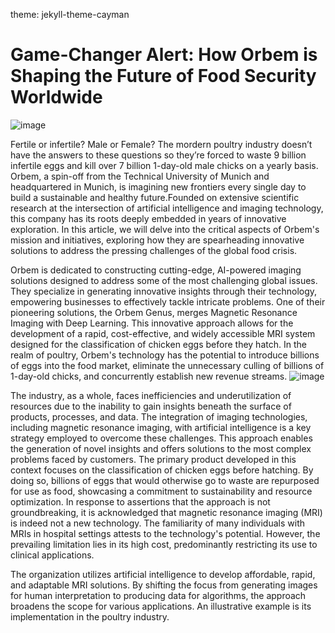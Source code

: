 theme: jekyll-theme-cayman
 
# Game-Changer Alert: How Orbem is Shaping the Future of Food Security Worldwide
![image](https://github.com/23W-GBAC/Jokestevens/assets/148862801/e4354645-b254-4acc-b67d-a554ba7635df)


 Fertile or infertile? Male or Female?
The mordern poultry industry doesn’t have the answers to these questions so they’re forced to waste 9 billion infertile eggs and kill over 7 billion 1-day-old male chicks on a yearly basis.
Orbem, a spin-off from the Technical University of Munich and headquartered in Munich, is imagining new frontiers every single day to build a sustainable and healthy future.Founded on extensive scientific research at the intersection of artificial intelligence and imaging technology, this company has its roots deeply embedded in years of innovative exploration.
 In this article, we will delve into the critical aspects of Orbem's mission and initiatives, exploring how they are spearheading innovative solutions to address the pressing challenges of the global food crisis.

Orbem is dedicated to constructing cutting-edge, AI-powered imaging solutions designed to address some of the most challenging global issues. They specialize in generating innovative insights through their technology, empowering businesses to effectively tackle intricate problems. One of their pioneering solutions, the Orbem Genus, merges Magnetic Resonance Imaging with Deep Learning. This innovative approach allows for the development of a rapid, cost-effective, and widely accessible MRI system designed for the classification of chicken eggs before they hatch. In the realm of poultry, Orbem's technology has the potential to introduce billions of eggs into the food market, eliminate the unnecessary culling of billions of 1-day-old chicks, and concurrently establish new revenue streams.
![image](https://github.com/23W-GBAC/Jokestevens/assets/148862801/9f07f074-3668-4718-8f91-b230a4628273)


The industry, as a whole, faces inefficiencies and underutilization of resources due to the inability to gain insights beneath the surface of products, processes, and data. The integration of imaging technologies, including magnetic resonance imaging, with artificial intelligence is a key strategy employed to overcome these challenges. This approach enables the generation of novel insights and offers solutions to the most complex problems faced by customers. The primary product developed in this context focuses on the classification of chicken eggs before hatching. By doing so, billions of eggs that would otherwise go to waste are repurposed for use as food, showcasing a commitment to sustainability and resource optimization.
In response to assertions that the approach is not groundbreaking, it is acknowledged that magnetic resonance imaging (MRI) is indeed not a new technology. The familiarity of many individuals with MRIs in hospital settings attests to the technology's potential. However, the prevailing limitation lies in its high cost, predominantly restricting its use to clinical applications.

The organization utilizes artificial intelligence to develop affordable, rapid, and adaptable MRI solutions. By shifting the focus from generating images for human interpretation to producing data for algorithms, the approach broadens the scope for various applications. An illustrative example is its implementation in the poultry industry.




